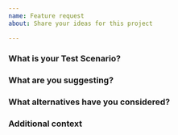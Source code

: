 ```yaml
---
name: Feature request
about: Share your ideas for this project

---
```


<!--
If you have an idea you think might be useful for others, please share as much detail as possible in the sections below.

Before submitting an issue, please check CONTRIBUTING.md and existing issues in this repository (https://github.com/DevExpress/testcafe/issues) in case a similar issue exists. This may save your time (and ours).
-->

### What is your Test Scenario?
<!-- A clear and concise description of what you'd like to test.  -->

### What are you suggesting?
<!-- A clear and concise description of the solution you'd like to propose and how it may help in your test scenario. -->

### What alternatives have you considered?
<!-- A clear and concise description of any alternative solutions or features you've considered if any. -->

### Additional context
<!-- Add any other context or screenshots about the feature request here. -->
